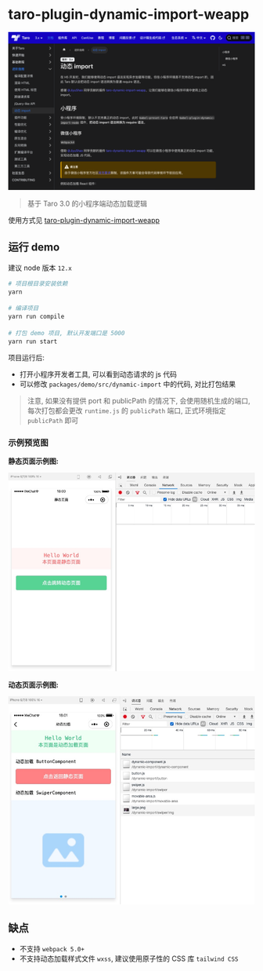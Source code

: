 # taro-plugin-dynamic-import-weapp

![Taro 3.0 动态 import](./assets/taro-official-dynamic-import.png)

> 基于 Taro 3.0 的小程序端动态加载逻辑

使用方式见 [taro-plugin-dynamic-import-weapp](./packages/taro-plugin-dynamic-import-weapp/README.md)

## 运行 demo

建议 node 版本 `12.x`

```bash
# 项目根目录安装依赖
yarn

# 编译项目
yarn run compile

# 打包 demo 项目, 默认开发端口是 5000
yarn run start
```

项目运行后:

- 打开小程序开发者工具, 可以看到动态请求的 js 代码
- 可以修改 `packages/demo/src/dynamic-import` 中的代码, 对比打包结果

> 注意, 如果没有提供 port 和 publicPath 的情况下, 会使用随机生成的端口, 每次打包都会更改 `runtime.js` 的 `publicPath` 端口, 正式环境指定 `publicPath` 即可

### 示例预览图

**静态页面示例图:**

![静态页面示例图](./assets/demo-static.jpg)

**动态页面示例图:**

![动态页面示例图](./assets/demo-dynamic.jpg)

## 缺点

- 不支持 `webpack 5.0+`
- 不支持动态加载样式文件 `wxss`, 建议使用原子性的 CSS 库 `tailwind CSS`
